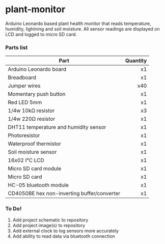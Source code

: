 # plant-monitor
Arduino Leonardo based plant health monitor that reads temperature, humidity, lightning and soil moisture. All sensor readings are displayed on LCD and logged to micro SD card.

### Parts list

Part | Quantity
--- | ---: |
Arduino Leonardo board | x1
Breadboard | x1
Jumper wires | x40
Momentary push button | x1
Red LED 5mm | x1
1/4w 10kΩ resistor | x3
1/4w 220Ω resistor | x1
DHT11 temperature and humidity sensor | x1
Photoresistor | x1
Waterproof thermistor | x1
Soil moisture sensor | x1
16x02 I²C LCD | x1
Micro SD card module | x1
Micro SD card | x1
HC-05 bluetooth module | x1
CD4050BE hex non-inverting buffer/converter | x1

### To Do!

1. Add project schematic to repository
2. Add project image(s) to repository
3. Add external clock to log sensors more accurately
4. Add ability to read data via bluetooth connection
